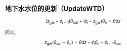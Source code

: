 ## 地下水水位的更新（UpdateWTD）

$$
(z_{gw} - z_{i+1}) \theta_{sat} + (z_i - z_{gw}) \theta_e = \theta dz 
$$

因此，

$$
z_{gw} (\theta_{sat} - \theta_e) = \theta dz - z_i \theta_e + z_{i+1} \theta_{sat}
$$
